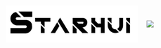 <div style="display: flex; align-items: center;">
  <!-- 左边的本地图片 -->
  <img src="./output.png" width="300" style="margin-right: 20px;" />

  <!-- 右边的 getloli 图 -->
  <img src="https://count.getloli.com/@starhui70520?name=starhui70520&theme=asoul&padding=5&offset=0&align=center&scale=2&pixelated=1&darkmode=auto&num=70520" />
</div>
